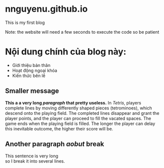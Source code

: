 # nnguyenu.github.io
This is my first blog

Note: the website will need a few seconds to execute the code so be patient


<html>
  <head>
    <meta charset="utf-8">
  </head>
  <body>
        <h1>Nội dung chính của blog này:</h1>
        <ul>
          <li>Giới thiệu bản thân</li>
          <li>Hoạt động ngoại khóa</li>
          <li>Kiến thức bên lề</li>
        </ul>
        <h2>Smaller message</h2>
        <p><strong>This a a very long <em>paragraph</em> that pretty useless.</strong> In <em>Tetris</em>, players complete lines by moving differently shaped pieces (tetrominoes), which descend onto the playing field. The completed lines disappear and grant the player points, and the player can proceed to fill the vacated spaces. The game ends when the playing field is filled. The longer the player can delay this inevitable outcome, the higher their score will be.</p>
        <h2>Another paragraph <em>aobut</em> break </h2>
        <p>This sentence is very long <br> 
        so I break it into several lines. </p>
  </body>
</html>
